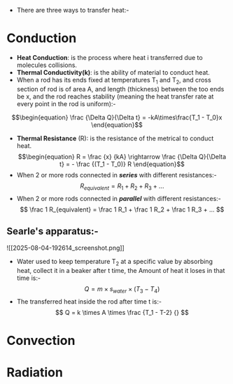 - There are three ways to transfer heat:-
# Conduction

- **Heat Conduction**: is the process where heat i transferred due to molecules collisions.
- **Thermal Conductivity(k)**: is the ability of material to conduct heat.
- When a rod has its ends fixed at temperatures T<sub>1</sub> and T<sub>2</sub>, and cross section of rod is of area A, and length (thickness) between the too ends be x, and the rod reaches stability (meaning the heat transfer rate at every point in the rod is uniform):-

$$\begin{equation}
\frac {\Delta Q}{\Delta t} = -kA\times\frac{T_1 - T_0}x
\end{equation}$$
- **Thermal Resistance** (R): is the resistance of the metrical to conduct heat.
$$\begin{equation}
R = \frac {x} {kA} \rightarrow 
\frac {\Delta Q}{\Delta t} = - \frac {(T_1 - T_0)} R
\end{equation}$$
- When 2 or more rods connected in ***series*** with different resistances:-
$$
R_{equivalent} = R_1 + R_2 + R_3 + ...
$$
- When 2 or more rods connected in ***parallel*** with different resistances:-
$$
\frac 1 R_{equivalent} = \frac 1 R_1 + \frac 1 R_2 + \frac 1 R_3 + ...
$$
## Searle's apparatus:-
![[2025-08-04-192614_screenshot.png]]
- Water used to keep temperature T<sub>2</sub> at a specific value by absorbing heat, collect it in a beaker after t time, the Amount of heat it loses in that time is:-
$$
Q = m \times s_{water} \times (T_3 - T_4)
$$
- The transferred heat inside the rod after time t is:-
$$
Q = k \times A \times \frac {T_1 - T-2} {}
$$
# Convection
# Radiation
	

[^1]: 
